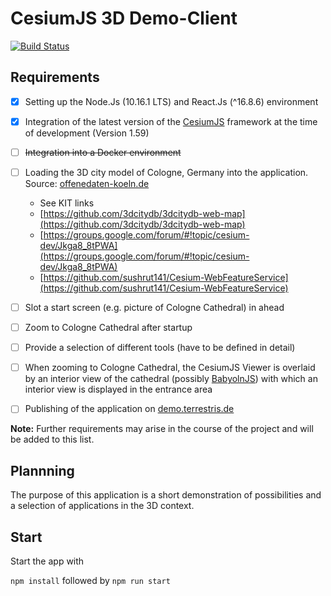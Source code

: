 # CesiumJS 3D Demo-Client

[![Build Status](https://travis-ci.com/mholthausen/3d_demo_client.svg?branch=master)](https://travis-ci.com/mholthausen/3d_demo_client)

## Requirements

-   [x] Setting up the Node.Js (10.16.1 LTS) and React.Js (^16.8.6) environment

-   [x] Integration of the latest version of the [CesiumJS](https://cesiumjs.org/) framework at the time of development (Version 1.59)

-   [ ] ~~Integration into a Docker environment~~

-   [ ] Loading the 3D city model of Cologne, Germany into the application. Source: [offenedaten-koeln.de](https://www.offenedaten-koeln.de/dataset/3d-stadtmodell-koeln-0)

    -   See KIT links
    -   [https://github.com/3dcitydb/3dcitydb-web-map](https://github.com/3dcitydb/3dcitydb-web-map)
    -   [https://groups.google.com/forum/#!topic/cesium-dev/Jkga8_8tPWA](https://groups.google.com/forum/#!topic/cesium-dev/Jkga8_8tPWA)
    -   [https://github.com/sushrut141/Cesium-WebFeatureService](https://github.com/sushrut141/Cesium-WebFeatureService)

-   [ ] Slot a start screen (e.g. picture of Cologne Cathedral) in ahead

-   [ ] Zoom to Cologne Cathedral after startup

-   [ ] Provide a selection of different tools (have to be defined in detail)

-   [ ] When zooming to Cologne Cathedral, the CesiumJS Viewer is overlaid by an interior view of the cathedral (possibly [BabyolnJS](https://www.babylonjs.com/)) with which an interior view is displayed in the entrance area

-   [ ] Publishing of the application on [demo.terrestris.de](https://demo.terrestris.de/)

**Note:** Further requirements may arise in the course of the project and will be added to this list.

## Plannning

The purpose of this application is a short demonstration of possibilities and a selection of applications in the 3D context.

## Start

Start the app with

`npm install` followed by `npm run start`
